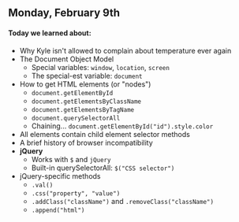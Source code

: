 ## Monday, February 9th

#### Today we learned about:

* Why Kyle isn't allowed to complain about temperature ever again
* The Document Object Model
    * Special variables: `window`, `location`, `screen`
    * The special-est variable: `document`
* How to get HTML elements (or "nodes")
    * `document.getElementById`
    * `document.getElementsByClassName`
    * `document.getElementsByTagName`
    * `document.querySelectorAll`
    * Chaining... `document.getElementById("id").style.color`
* All elements contain child element selector methods
* A brief history of browser incompatibility
* **jQuery**
    * Works with `$` and `jQuery`
    * Built-in querySelectorAll: `$("CSS selector")`
* jQuery-specific methods
    * `.val()`
    * `.css("property", "value")`
    * `.addClass("className")` and `.removeClass("className")`
    * `.append("html")`